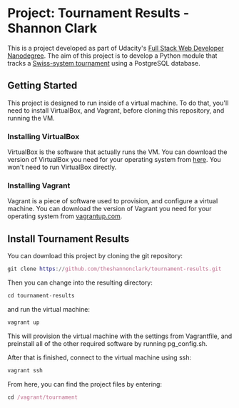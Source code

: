 # Project: Tournament Results - Shannon Clark

This is a project developed as part of Udacity's [Full Stack Web Developer Nanodegree](https://www.udacity.com/course/full-stack-web-developer-nanodegree--nd004). The aim of this project is to develop a Python module that tracks a [Swiss-system tournament](https://en.wikipedia.org/wiki/Swiss-system_tournament) using a PostgreSQL database.

## Getting Started
This project is designed to run inside of a virtual machine. To do that, you'll need to install VirtualBox, and Vagrant, before cloning this repository, and running the VM.

### Installing VirtualBox
VirtualBox is the software that actually runs the VM. You can download the version of VirtualBox you need for your operating system from [here](https://www.virtualbox.org/wiki/Downloads). You won't need to run VirtualBox directly.

### Installing Vagrant
Vagrant is a piece of software used to provision, and configure a virtual machine. You can download the version of Vagrant you need for your operating system from [vagrantup.com](https://www.vagrantup.com/downloads.html).

## Install Tournament Results
You can download this project by cloning the git repository:

```nix
git clone https://github.com/theshannonclark/tournament-results.git
```

Then you can change into the resulting directory:

```nix
cd tournament-results
```

and run the virtual machine:

```nix
vagrant up
```

This will provision the virtual machine with the settings from Vagrantfile, and preinstall all of the other required software by running pg_config.sh.

After that is finished, connect to the virtual machine using ssh:

```nix
vagrant ssh
```

From here, you can find the project files by entering:

```nix
cd /vagrant/tournament
```
